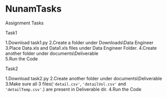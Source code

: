 # NunamTasks
Assignment Tasks

Task1

1.Download task1.py
2.Create a folder under Downloads\Data Engineer\
3.Place Data.xls and Data1.xls files under Data Engineer Folder.
4.Create another folder under documents\Deliverable\
5.Run the Code

Task2

1.Download task2.py
2.Create another folder under documents\Deliverable\
3.Make sure all 3 files(`'detail.csv'`, `'detailVol.csv'` and `'detailTemp.csv'`.) are present in Deliverable dir.
4.Run the Code

